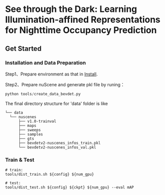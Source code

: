 # See through the Dark: Learning Illumination-affined Representations for Nighttime Occupancy Prediction

## Get Started

###  Installation and Data Preparation

Step1、Prepare environment as that in [Install](doc/install.md).

Step2、Prepare nuScene and generate pkl file by runing：

```python
python tools/create_data_bevdet.py
```

The final directory structure for 'data' folder is like

```shell
└── data
  └── nuscenes
      ├── v1.0-trainval
      ├── maps  
      ├── sweeps  
      ├── samples
      ├── gts
      ├── bevdetv2-nuscenes_infos_train.pkl 
      └── bevdetv2-nuscenes_infos_val.pkl
```
###  Train & Test

```shell
# train:
tools/dist_train.sh ${config} ${num_gpu}

# test:
tools/dist_test.sh ${config} ${ckpt} ${num_gpu} --eval mAP
```
